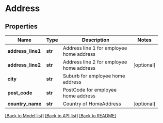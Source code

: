 # Address

## Properties
Name | Type | Description | Notes
------------ | ------------- | ------------- | -------------
**address_line1** | **str** | Address line 1 for employee home address | 
**address_line2** | **str** | Address line 2 for employee home address | [optional] 
**city** | **str** | Suburb for employee home address | 
**post_code** | **str** | PostCode for employee home address | 
**country_name** | **str** | Country of HomeAddress | [optional] 

[[Back to Model list]](../README.md#documentation-for-models) [[Back to API list]](../README.md#documentation-for-api-endpoints) [[Back to README]](../README.md)


